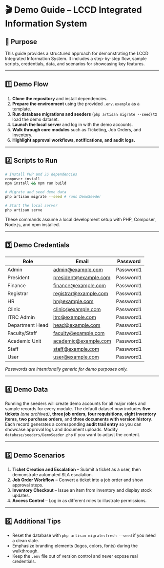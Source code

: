 # 🎬 Demo Guide – LCCD Integrated Information System

## 🚀 Purpose
This guide provides a structured approach for demonstrating the LCCD Integrated Information System. It includes a step-by-step flow, sample scripts, credentials, data, and scenarios for showcasing key features.

---

## 1️⃣ Demo Flow
1. **Clone the repository** and install dependencies.
2. **Prepare the environment** using the provided `.env.example` as a template.
3. **Run database migrations and seeders** (`php artisan migrate --seed`) to load the demo dataset.
4. **Launch the local server** and log in with the demo accounts.
5. **Walk through core modules** such as Ticketing, Job Orders, and Inventory.
6. **Highlight approval workflows, notifications, and audit logs.**

---

## 2️⃣ Scripts to Run
```bash
# Install PHP and JS dependencies
composer install
npm install && npm run build

# Migrate and seed demo data
php artisan migrate --seed # runs DemoSeeder

# Start the local server
php artisan serve
```
These commands assume a local development setup with PHP, Composer, Node.js, and npm installed.

---

## 3️⃣ Demo Credentials
| Role  | Email               | Password |
|-------|---------------------|----------|
| Admin        | admin@example.com      | Password1 |
| President    | president@example.com  | Password1 |
| Finance      | finance@example.com    | Password1 |
| Registrar    | registrar@example.com  | Password1 |
| HR           | hr@example.com         | Password1 |
| Clinic       | clinic@example.com     | Password1 |
| ITRC Admin   | itrc@example.com       | Password1 |
| Department Head | head@example.com    | Password1 |
| Faculty/Staff| faculty@example.com    | Password1 |
| Academic Unit| academic@example.com   | Password1 |
| Staff        | staff@example.com      | Password1 |
| User         | user@example.com       | Password1 |

*Passwords are intentionally generic for demo purposes only.*

---

## 4️⃣ Demo Data
Running the seeders will create demo accounts for all major roles and sample records for every module. The default dataset now includes **five tickets** *(one archived)*, **three job orders**, **four requisitions**, **eight inventory items**, **two purchase orders**, and **three documents with version history**. Each record generates a corresponding **audit trail entry** so you can showcase approval logs and document uploads. Modify `database/seeders/DemoSeeder.php` if you want to adjust the content.

---

## 5️⃣ Demo Scenarios
1. **Ticket Creation and Escalation** – Submit a ticket as a user, then demonstrate automated SLA escalation.
2. **Job Order Workflow** – Convert a ticket into a job order and show approval steps.
3. **Inventory Checkout** – Issue an item from inventory and display stock updates.
4. **Access Control** – Log in as different roles to illustrate permissions.

---

## 6️⃣ Additional Tips
- Reset the database with `php artisan migrate:fresh --seed` if you need a clean slate.
- Emphasize branding elements (logos, colors, fonts) during the walkthrough.
- Keep the `.env` file out of version control and never expose real credentials.

